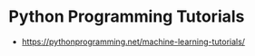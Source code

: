 # Python Programming Tutorials

* https://pythonprogramming.net/machine-learning-tutorials/

	
	
	
	